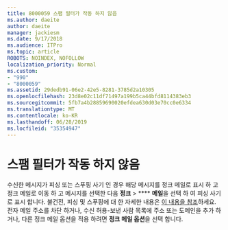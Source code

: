 ```yaml
---
title: 8000059 스팸 필터가 작동 하지 않음
ms.author: daeite
author: daeite
manager: jackiesm
ms.date: 9/17/2018
ms.audience: ITPro
ms.topic: article
ROBOTS: NOINDEX, NOFOLLOW
localization_priority: Normal
ms.custom:
- "990"
- "8000059"
ms.assetid: 29dedb91-06e2-42e5-8281-3785d2a10305
ms.openlocfilehash: 23d8e02c11df71497a199b5ca44bfd8114383eb3
ms.sourcegitcommit: 5fb7a4b28859690020efdea630d03e70cc0e6334
ms.translationtype: MT
ms.contentlocale: ko-KR
ms.lasthandoff: 06/28/2019
ms.locfileid: "35354947"
---
```

# <a name="spam-filter-not-working"></a>스팸 필터가 작동 하지 않음

수신한 메시지가 피싱 또는 스푸핑 사기 인 경우 해당 메시지를 정크 메일로 표시 하 고 정크 메일로 이동 하 고 메시지를 선택한 다음 **정크** \> **** **메일**을 선택 하 여 피싱 사기로 표시 합니다. 불건전, 피싱 및 스푸핑에 대 한 자세한 내용은 [이 내용을 참조](https://support.office.com/article/0d882ea5-eedc-4bed-aebc-079ffa1105a3)하세요. 전자 메일 주소를 차단 하거나, 수신 허용-보낸 사람 목록에 주소 또는 도메인을 추가 하거나, 다른 정크 메일 옵션을 적용 하려면 **정크 메일 옵션**을 선택 합니다.
  